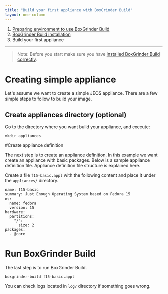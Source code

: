 ```yaml
---
title: "Build your first appliance with BoxGrinder Build"
layout: one-column
---
```


1. [Preparing environment to use BoxGrinder Build][prepare]
2. [BoxGrinder Build installation][install]
3. Build your first appliance

***

> Note: Before you start make sure you have [installed BoxGrinder Build correctly][install].

# Creating simple appliance

Let's assume we want to create a simple JEOS appliance. There are a few simple steps to follow to build your image.

## Create appliances directory (optional)

Go to the directory where you want build your appliance, and execute:

    mkdir appliances

#Create appliance definition

The next step is to create an appliance definition. In this example we want create an appliance with basic packages. Below is a sample appliance definition file. Appliance definition file structure is explained here.

Create a file `f15-basic.appl` with the following content and place it under the `appliances/` directory.

    name: f15-basic
    summary: Just Enough Operating System based on Fedora 15
    os:
      name: fedora
      version: 15
    hardware:
      partitions:
        "/":
          size: 2
    packages:
      - @core

# Run BoxGrinder Build

The last step is to run BoxGrinder Build.

    boxgrinder-build f15-basic.appl

You can check logs located in `log/` directory if something goes wrong.

[prepare]: /tutorials/boxgrinder-build-quick-start/preparing-environment
[install]: /tutorials/boxgrinder-build-quick-start/installation
[build]: /tutorials/boxgrinder-build-quick-start/build-your-first-appliance
